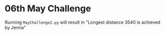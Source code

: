 # 06th May Challenge

Running `MayChallenge2.py` will result in "Longest distance 3540 is achieved by Jenna"
